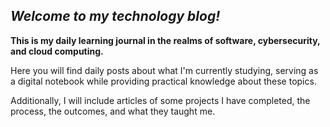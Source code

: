 ## ***Welcome to my technology blog!***

**This is my daily learning journal in the realms of software, cybersecurity, and cloud computing.**

Here you will find daily posts about what I'm currently studying, 
serving as a digital notebook while providing practical knowledge about these topics. 

Additionally, I will include articles of some projects I have completed, the process, the outcomes, and what they taught me.

